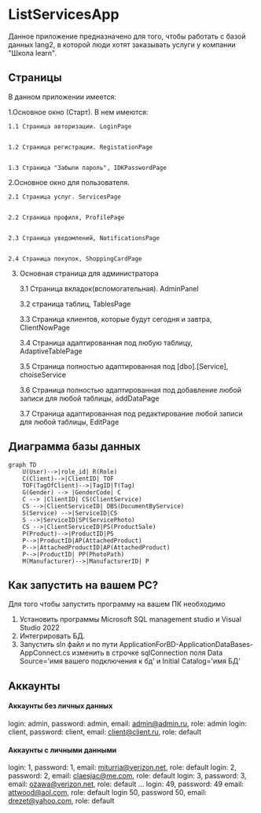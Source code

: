 # ListServicesApp
Данное приложение предназначено для того, чтобы работать с базой данных lang2, в которой люди хотят заказывать услуги у компании "Школа learn". 

## Страницы
В данном приложении имеется:

 1.Основное окно (Старт). В нем имеются:
 
 
    1.1 Страница авторизации. LoginPage
    
    
    1.2 Страница регистрации. RegistationPage
    
    
    1.3 Страница "Забыли пароль", IDKPasswordPage
    
 2.Основное окно для пользователя.
 
 
    2.1 Страница услуг. ServicesPage
    
    
    2.2 Страница профиля, ProfilePage
    
    
    2.3 Страница уведомлений, NotificationsPage
    
    
    2.4 Страница покупок, ShoppingCardPage
    
 3. Основная страница для администратора
 
 
 
    3.1 Страница вкладок(вспомогательная). AdminPanel
    
    
    
    3.2 страница таблиц, TablesPage
    
    
    
    3.3 Страница клиентов, которые будут сегодня и завтра, ClientNowPage
    
    
    
    3.4 Страница адаптированная под любую таблицу, AdaptiveTablePage
    
    
    
    3.5 Страница полностью адаптированная под [dbo].[Service], choiseService
    
    
    
    3.6 Страница полностью адаптированная под добавление любой записи для любой таблицы, addDataPage
    
    
    
    3.7 Страница адаптированная под редактирование любой записи для любой таблицы, EditPage

## Диаграмма базы данных
```mermaid
graph TD
    U(User)-->|role_id| R(Role)
    C(Client)-->|ClientID| TOF
    TOF(TagOfClient)-->|TagID|T(Tag)
    G(Gender) --> |GenderCode| C
    C --> |ClientID| CS(ClientService)
    CS -->|ClientServiceID| DBS(DocumentByService)
    S(Service) -->|ServiceID|CS
    S -->|ServiceID|SP(ServicePhoto)
    CS -->|ClientServiceID|PS(ProductSale)
    P(Product)-->|ProductID|PS
    P-->|ProductID|AP(AttachedProduct)
    P-->|AttachedProductID|AP(AttachedProduct)
    P-->|ProductID| PP(PhotoPath)
    M(Manufacturer)-->|ManufacturerID| P
```
## Как запустить на вашем PC?
Для того чтобы запустить программу на вашем ПК необходимо
1. Установить программы Microsoft SQL management studio и Visual Studio 2022
2. Интегрировать БД.
3. Запустить sln файл и по пути ApplicationForBD-ApplicationDataBases-AppConnect.cs изменить в строчке sqlConnection поля Data Source='имя вашего подключения к бд' и Initial Catalog='имя БД'
## Аккаунты
#### Аккаунты без личных данных
login: admin, password: admin, email: admin@admin.ru, role: admin
login: client, password: client, email: client@client.ru, role: default
#### Аккаунты с личными данными
login: 1, password: 1, email: miturria@verizon.net, role: default
login: 2, password: 2, email: claesjac@me.com, role: default
login: 3, password: 3, email: ozawa@verizon.net, role: default
...
login: 49, password: 49 email: attwood@aol.com, role: default
login 50, password 50, email: drezet@yahoo.com, role: default


